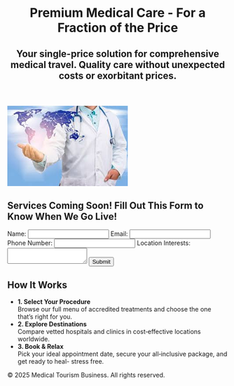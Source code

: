 <!DOCTYPE html>
<html lang="en">
<head>
    <meta charset="UTF-8">
    <meta name="viewport" content="width=device-width, initial-scale=1.0">
    <title>Medical Tourism</title>
    <link rel="stylesheet" href="styles.css">
</head>
<body>
    <header>
        <h1>Premium Medical Care - For a Fraction of the Price</h1>
        <h2>Your single-price solution for comprehensive medical travel. Quality care without unexpected costs or exorbitant prices.</h2>
        </header>
        <img src="images/header_image.jpeg" alt="Medical Tourism Image">
    <section>
        <h2>Services Coming Soon! Fill Out This Form to Know When We Go Live!</h2>
        <form action="https://example.com/submit-form" method="POST">
            <label for="name">Name:</label>
            <input type="text" id="name" name="name" required>
            <label for="email">Email:</label>
            <input type="email" id="email" name="email" required>
            <label for="phone">Phone Number:</label>
            <input type="tel" id="phone" name="phone" required>
            <label for="location">Location Interests:</label>
            <textarea id="location" name="location" required></textarea>
            <button type="submit">Submit</button>
        </form>
    </section>
    <section>
        <h2>How It Works</h2>
        <ul>
            <li>
                <strong>1. Select Your Procedure</strong><br>
                Browse our full menu of accredited treatments and choose the one that’s right for you.
            </li>
            <li>
                <strong>2. Explore Destinations</strong><br>
                Compare vetted hospitals and clinics in cost‑effective locations worldwide.
            </li>
            <li>
                <strong>3. Book & Relax</strong><br>
                Pick your ideal appointment date, secure your all‑inclusive package, and get ready to heal- stress free.
            </li>
        </ul>
    </section>
    <footer>
        <p>&copy; 2025 Medical Tourism Business. All rights reserved.</p>
    </footer>
</body>
</html>
